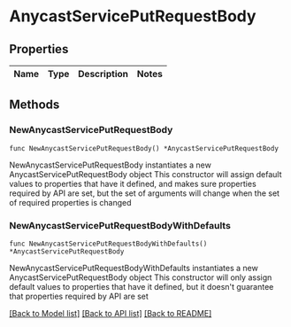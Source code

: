 # AnycastServicePutRequestBody

## Properties

Name | Type | Description | Notes
------------ | ------------- | ------------- | -------------

## Methods

### NewAnycastServicePutRequestBody

`func NewAnycastServicePutRequestBody() *AnycastServicePutRequestBody`

NewAnycastServicePutRequestBody instantiates a new AnycastServicePutRequestBody object
This constructor will assign default values to properties that have it defined,
and makes sure properties required by API are set, but the set of arguments
will change when the set of required properties is changed

### NewAnycastServicePutRequestBodyWithDefaults

`func NewAnycastServicePutRequestBodyWithDefaults() *AnycastServicePutRequestBody`

NewAnycastServicePutRequestBodyWithDefaults instantiates a new AnycastServicePutRequestBody object
This constructor will only assign default values to properties that have it defined,
but it doesn't guarantee that properties required by API are set


[[Back to Model list]](../README.md#documentation-for-models) [[Back to API list]](../README.md#documentation-for-api-endpoints) [[Back to README]](../README.md)



